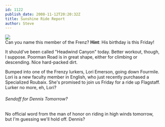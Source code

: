 ```yaml
---
id: 1122
publish_date: 2008-11-12T20:20:32Z
title: Sunshine Ride Report
author: Steve
---
```

![](http://www.flagstafffrenzy.org/wp-content/uploads/2008/11/matt.jpg)  
Can you name this member of the Frenz? **Hint**: His birthday is this Friday!

It should've been called "Headwind Canyon" today. Better workout, though, I suppose. Poorman Road is in great shape, either for climbing or descending. Nice hard-packed dirt.

Bumped into one of the Frenzy lurkers, Lori Emerson, going down Fourmile. Lori is a new faculty member in English, who just recently purchased a Specialized Roubaix. She's promised to join us Friday for a ride up Flagstaff. Lurker no more, eh, Lori?

###### Sendoff for Dennis Tomorrow?

No official word from the man of honor on riding in high winds tomorrow, but I'm guessing we'll hold off. Dennis?